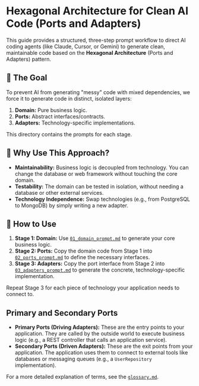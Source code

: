 # Hexagonal Architecture for Clean AI Code (Ports and Adapters)

This guide provides a structured, three-step prompt workflow to direct AI coding agents (like Claude, Cursor, or Gemini) to generate clean, maintainable code based on the **Hexagonal Architecture** (Ports and Adapters) pattern.

## 🎯 The Goal

To prevent AI from generating "messy" code with mixed dependencies, we force it to generate code in distinct, isolated layers:

1.  **Domain:** Pure business logic.
2.  **Ports:** Abstract interfaces/contracts.
3.  **Adapters:** Technology-specific implementations.

This directory contains the prompts for each stage.

## 🤔 Why Use This Approach?

- **Maintainability:** Business logic is decoupled from technology. You can change the database or web framework without touching the core domain.
- **Testability:** The domain can be tested in isolation, without needing a database or other external services.
- **Technology Independence:** Swap technologies (e.g., from PostgreSQL to MongoDB) by simply writing a new adapter.

## 🚀 How to Use

1.  **Stage 1: Domain:** Use [`01_domain_prompt.md`](./01_domain_prompt.md) to generate your core business logic.
2.  **Stage 2: Ports:** Copy the domain code from Stage 1 into [`02_ports_prompt.md`](./02_ports_prompt.md) to define the necessary interfaces.
3.  **Stage 3: Adapters:** Copy the port interface from Stage 2 into [`03_adapters_prompt.md`](./03_adapters_prompt.md) to generate the concrete, technology-specific implementation.

Repeat Stage 3 for each piece of technology your application needs to connect to.

## Primary and Secondary Ports

- **Primary Ports (Driving Adapters):** These are the entry points to your application. They are called by the outside world to execute business logic (e.g., a REST controller that calls an application service).
- **Secondary Ports (Driven Adapters):** These are the exit points from your application. The application uses them to connect to external tools like databases or messaging queues (e.g., a `UserRepository` implementation).

For a more detailed explanation of terms, see the [`glossary.md`](./glossary.md).